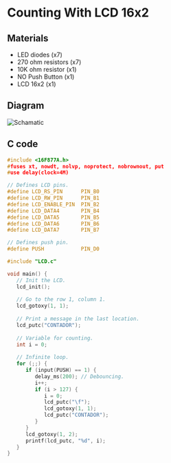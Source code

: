 # Counting With LCD 16x2

## Materials
- LED diodes (x7)
- 270 ohm resistors (x7)
- 10K ohm resistor (x1)
- NO Push Button (x1)
- LCD 16x2 (x1)

## Diagram
![Schamatic](/assets/lcd_count_schematic.png)

## C code
```c
#include <16F877A.h>
#fuses xt, nowdt, nolvp, noprotect, nobrownout, put
#use delay(clock=4M)

// Defines LCD pins.
#define LCD_RS_PIN      PIN_B0
#define LCD_RW_PIN      PIN_B1
#define LCD_ENABLE_PIN  PIN_B2
#define LCD_DATA4       PIN_B4
#define LCD_DATA5       PIN_B5
#define LCD_DATA6       PIN_B6
#define LCD_DATA7       PIN_B7

// Defines push pin.
#define PUSH            PIN_D0

#include "LCD.c"

void main() {
   // Init the LCD.
   lcd_init();
   
   // Go to the row 1, column 1.
   lcd_gotoxy(1, 1);
   
   // Print a message in the last location.
   lcd_putc("CONTADOR");
   
   // Variable for counting.
   int i = 0;
   
   // Infinite loop.
   for (;;) {
      if (input(PUSH) == 1) {
         delay_ms(200); // Debouncing.
         i++;
         if (i > 127) {
            i = 0;
            lcd_putc("\f");
            lcd_gotoxy(1, 1);
            lcd_putc("CONTADOR");
         }
      }
      lcd_gotoxy(1, 2);
      printf(lcd_putc, "%d", i);
   }
}
```